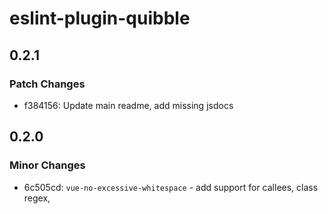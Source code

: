 # eslint-plugin-quibble

## 0.2.1

### Patch Changes

- f384156: Update main readme, add missing jsdocs

## 0.2.0

### Minor Changes

- 6c505cd: `vue-no-excessive-whitespace` - add support for callees, class regex, <script> tag handling
- 6c505cd: Refactor utils into seperate files

## 0.1.4

### Patch Changes

- 74418bc: Update links leading to the repo

## 0.1.3

### Patch Changes

- c89f871: Add or correct package.json fields

## 0.1.2

### Patch Changes

- 0299ae1: Adjust changeset settings, fix grammatical errors in the readme, add FAQ question

## 0.1.1

### Patch Changes

- 55132cc: Improve docs, package description, change rule structure to support eslint config inspector

## 0.1.0

### Minor Changes

- 8a10e79: Add vue-no-excessive-whitespace rule
